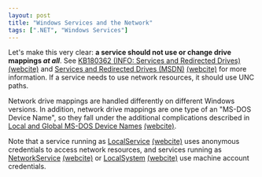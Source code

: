 ```yaml
---
layout: post
title: "Windows Services and the Network"
tags: [".NET", "Windows Services"]
---
```



Let's make this very clear: **a service should not use or change drive mappings _at all_**. See [KB180362 (INFO: Services and Redirected Drives)](http://support.microsoft.com/kb/180362) [(webcite)](http://www.webcitation.org/5wvCVoiMW) and [Services and Redirected Drives (MSDN)](http://msdn.microsoft.com/en-us/library/ms685143.aspx) [(webcite)](http://www.webcitation.org/5wvCgBLpy) for more information. If a service needs to use network resources, it should use UNC paths.





Network drive mappings are handled differently on different Windows versions. In addition, network drive mappings are one type of an "MS-DOS Device Name", so they fall under the additional complications described in [Local and Global MS-DOS Device Names](http://msdn.microsoft.com/en-us/library/ff554302.aspx) [(webcite)](http://www.webcitation.org/5wvCJn9TO).





Note that a service running as [LocalService](http://msdn.microsoft.com/en-us/library/ms684188.aspx) [(webcite)](http://www.webcitation.org/5wvCjwaeD) uses anonymous credentials to access network resources, and services running as [NetworkService](http://msdn.microsoft.com/en-us/library/ms684272.aspx) [(webcite)](http://www.webcitation.org/5wvCoNkZK) or [LocalSystem](http://msdn.microsoft.com/en-us/library/ms684190(VS.85).aspx) [(webcite)](http://www.webcitation.org/5wvCtIBSx) use machine account credentials.

